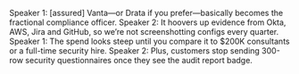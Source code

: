 Speaker 1: [assured] Vanta—or Drata if you prefer—basically becomes the fractional compliance officer.
Speaker 2: It hoovers up evidence from Okta, AWS, Jira and GitHub, so we’re not screenshotting configs every quarter.
Speaker 1: The spend looks steep until you compare it to $200K consultants or a full-time security hire.
Speaker 2: Plus, customers stop sending 300-row security questionnaires once they see the audit report badge.
